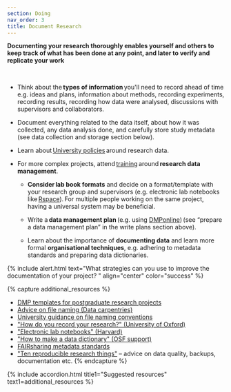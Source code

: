 ```yaml
---
section: Doing
nav_order: 3
title: Document Research
---
```


**Documenting your research thoroughly enables yourself and others to keep track of what has been done at any point, and later to verify and replicate your work**

  
  - Think about the **types of information** you'll need to record ahead of time e.g. ideas and plans, information about methods, recording experiments, recording results, recording how data were analysed, discussions with supervisors and collaborators.  

  - Document everything related to the data itself, about how it was collected, any data analysis done, and carefully store study metadata (see data collection and storage section below). 

  - Learn about [University policies](https://www.ed.ac.uk/information-services/about/policies-and-regulations/research-data-policy) around research data.  

- For more complex projects, attend [training](https://www.ed.ac.uk/information-services/research-support/research-data-service/research-data-training-skills) around **research data management**.  

  - **Consider lab book formats** and decide on a format/template with your research group and supervisors (e.g. electronic lab notebooks like [Rspace](https://www.ed.ac.uk/information-services/research-support/research-data-service/during/open-research-tools/rspace-notebooks)). For multiple people working on the same project, having a universal system may be beneficial. 

  - Write a **data management plan** (e.g. using [DMPonline](https://dmponline.ed.ac.uk/?perform_check=false)) (see “prepare a data management plan” in the write plans section above). 

  - Learn about the importance of **documenting data** and learn more formal **organisational techniques**, e.g. adhering to metadata standards and preparing data dictionaries. 

 
{% include alert.html text="What strategies can you use to improve the documentation of your project? " align="center" color="success" %}

{% capture additional_resources %}
- [DMP templates for postgraduate research projects](https://researchdata.ox.ac.uk/dmp-templates)
- [Advice on file naming (Data carpentries)](https://datacarpentry.org/rr-organization1/01-file-naming/index.html)
- [University guidance on file naming conventions](https://data-protection.ed.ac.uk/records-management/practical-guidance/naming-conventions)
- ["How do you record your research?" (University of Oxford)](https://www.it.ox.ac.uk/article/research-notetaking-and-elns)
- ["Electronic lab notebooks" (Harvard)](https://datamanagement.hms.harvard.edu/collect-analyze/electronic-lab-notebooks)
- ["How to make a data dictionary" (OSF support)](https://help.osf.io/article/217-how-to-make-a-data-dictionary)
- [FAIRsharing metadata standards](https://fairsharing.org/)
- ["Ten reproducible research things"](https://guereslib.github.io/ten-reproducible-research-things/) – advice on data quality, backups, documentation etc.
{% endcapture %}

{% include accordion.html title1="Suggested resources" text1=additional_resources %}
